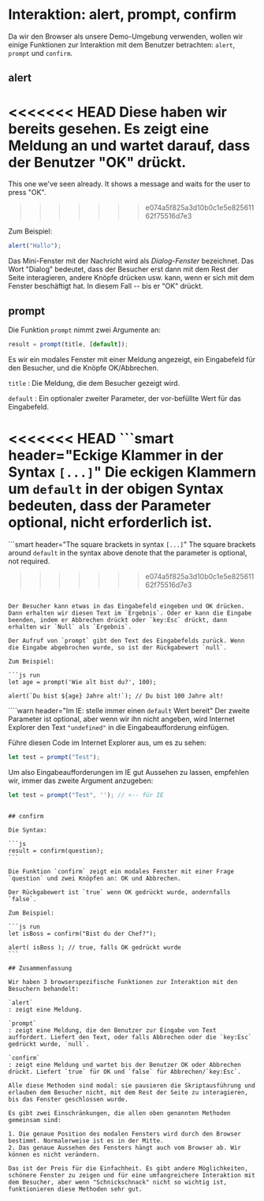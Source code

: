 # Interaktion: alert, prompt, confirm

Da wir den Browser als unsere Demo-Umgebung verwenden, wollen wir einige Funktionen zur Interaktion mit dem Benutzer betrachten: `alert`, `prompt` und `confirm`.

## alert

<<<<<<< HEAD
Diese haben wir bereits gesehen. Es zeigt eine Meldung an und wartet darauf, dass der Benutzer "OK" drückt.
=======
This one we've seen already. It shows a message and waits for the user to press "OK".
>>>>>>> e074a5f825a3d10b0c1e5e82561162f75516d7e3

Zum Beispiel:

```js run
alert("Hallo");
```

Das Mini-Fenster mit der Nachricht wird als *Dialog-Fenster* bezeichnet. Das Wort "Dialog" bedeutet, dass der Besucher erst dann mit dem Rest der Seite interagieren, andere Knöpfe drücken usw. kann, wenn er sich mit dem Fenster beschäftigt hat. In diesem Fall -- bis er "OK" drückt.

## prompt

Die Funktion `prompt` nimmt zwei Argumente an:

```js no-beautify
result = prompt(title, [default]);
```

Es wir ein modales Fenster mit einer Meldung angezeigt, ein Eingabefeld für den Besucher, und die Knöpfe OK/Abbrechen.

`title`
: Die Meldung, die dem Besucher gezeigt wird.

`default`
: Ein optionaler zweiter Parameter, der vor-befüllte Wert für das Eingabefeld.

<<<<<<< HEAD
```smart header="Eckige Klammer in der Syntax `[...]`"
Die eckigen Klammern um `default` in der obigen Syntax bedeuten, dass der Parameter optional, nicht erforderlich ist.
=======
```smart header="The square brackets in syntax `[...]`"
The square brackets around `default` in the syntax above denote that the parameter is optional, not required.
>>>>>>> e074a5f825a3d10b0c1e5e82561162f75516d7e3
```

Der Besucher kann etwas in das Eingabefeld eingeben und OK drücken. Dann erhalten wir diesen Text im `Ergebnis`. Oder er kann die Eingabe beenden, indem er Abbrechen drückt oder `key:Esc` drückt, dann erhalten wir `Null` als `Ergebnis`.

Der Aufruf von `prompt` gibt den Text des Eingabefelds zurück. Wenn die Eingabe abgebrochen wurde, so ist der Rückgabewert `null`.

Zum Beispiel:

```js run
let age = prompt('Wie alt bist du?', 100);

alert(`Du bist ${age} Jahre alt!`); // Du bist 100 Jahre alt!
```

````warn header="Im IE: stelle immer einen `default` Wert bereit"
Der zweite Parameter ist optional, aber wenn wir ihn nicht angeben, wird Internet Explorer den Text `"undefined"` in die Eingabeaufforderung einfügen.

Führe diesen Code im Internet Explorer aus, um es zu sehen:

```js run
let test = prompt("Test");
```

Um also Eingabeaufforderungen im IE gut Aussehen zu lassen, empfehlen wir, immer das zweite Argument anzugeben:

```js run
let test = prompt("Test", ''); // <-- für IE
```
````

## confirm

Die Syntax:

```js
result = confirm(question);
```

Die Funktion `confirm` zeigt ein modales Fenster mit einer Frage `question` und zwei Knöpfen an: OK und Abbrechen.

Der Rückgabewert ist `true` wenn OK gedrückt wurde, andernfalls `false`.

Zum Beispiel:

```js run
let isBoss = confirm("Bist du der Chef?");

alert( isBoss ); // true, falls OK gedrückt wurde
```

## Zusammenfassung

Wir haben 3 browserspezifische Funktionen zur Interaktion mit den Besuchern behandelt:

`alert`
: zeigt eine Meldung.

`prompt`
: zeigt eine Meldung, die den Benutzer zur Eingabe von Text auffordert. Liefert den Text, oder falls Abbrechen oder die `key:Esc` gedrückt wurde, `null`.

`confirm`
: zeigt eine Meldung und wartet bis der Benutzer OK oder Abbrechen drückt. Liefert `true` für OK und `false` für Abbrechen/`key:Esc`.

Alle diese Methoden sind modal: sie pausieren die Skriptausführung und erlauben dem Besucher nicht, mit dem Rest der Seite zu interagieren, bis das Fenster geschlossen wurde.

Es gibt zwei Einschränkungen, die allen oben genannten Methoden gemeinsam sind:

1. Die genaue Position des modalen Fensters wird durch den Browser bestimmt. Normalerweise ist es in der Mitte.
2. Das genaue Aussehen des Fensters hängt auch vom Browser ab. Wir können es nicht verändern.

Das ist der Preis für die Einfachheit. Es gibt andere Möglichkeiten, schönere Fenster zu zeigen und für eine umfangreichere Interaktion mit dem Besucher, aber wenn "Schnickschnack" nicht so wichtig ist, funktionieren diese Methoden sehr gut.
